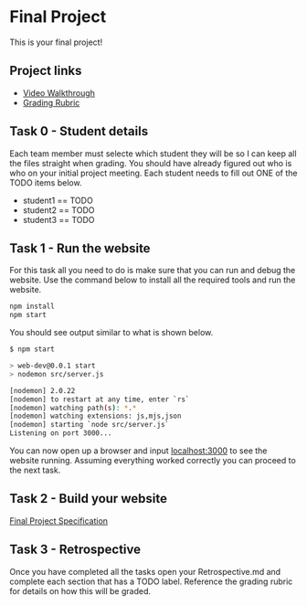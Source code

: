 # Final Project

This is your final project!

## Project links

* [Video Walkthrough](https://youtu.be/0UxY0EEzB1c)
* [Grading Rubric](https://shanepanter.com/cs208/grading-rubric.html)

## Task 0 - Student details

Each team member must selecte which student they will be so I can keep all
the files straight when grading. You should have already figured out who
is who on your initial project meeting. Each student needs to fill out
ONE of the TODO items below.

* student1 == TODO
* student2 == TODO
* student3 == TODO

## Task 1 - Run the website

For this task all you need to do is make sure that you can run and debug
the website. Use the command below to install all the required tools and
run the website.

```bash
npm install
npm start
```

You should see output similar to what is shown below.

```bash
$ npm start

> web-dev@0.0.1 start
> nodemon src/server.js

[nodemon] 2.0.22
[nodemon] to restart at any time, enter `rs`
[nodemon] watching path(s): *.*
[nodemon] watching extensions: js,mjs,json
[nodemon] starting `node src/server.js`
Listening on port 3000...
```

You can now open up a browser and input [localhost:3000](http://localhost:3000)
to see the website running. Assuming everything worked correctly you can proceed
to the next task.

## Task 2 - Build your website

[Final Project Specification](https://shanepanter.com/cs208/final-project.html)

## Task 3 - Retrospective

Once you have completed all the tasks open your Retrospective.md and complete
each section that has a TODO label. Reference the grading rubric for
details on how this will be graded.
